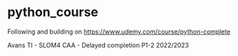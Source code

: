 ﻿# python_course
Following and building on https://www.udemy.com/course/python-complete

Avans TI - SLOM4 CAA - Delayed completion P1-2 2022/2023
